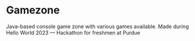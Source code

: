 # Gamezone
Java-based console game zone with various games available. Made during Hello World 2023 — Hackathon for freshmen at Purdue
